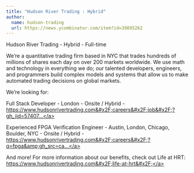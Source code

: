 ```yaml
---
title: "Hudson River Trading : Hybrid"
author:
  name: hudson-trading
  url: https://news.ycombinator.com/item?id=39895262
---
```

Hudson River Trading - Hybrid - Full-time

We’re a quantitative trading firm based in NYC that trades hundreds of millions of shares each day on over 200 markets worldwide. We use math and technology in everything we do; our talented developers, engineers, and programmers build complex models and systems that allow us to make automated trading decisions on global markets.

We’re looking for:

Full Stack Developer - London - Onsite &#x2F; Hybrid - <a href="https:&#x2F;&#x2F;www.hudsonrivertrading.com&#x2F;careers&#x2F;job&#x2F;?gh_jid=5740730&amp;req_id=462&amp;gh_src=ca07bf8d1us" rel="nofollow">https:&#x2F;&#x2F;www.hudsonrivertrading.com&#x2F;careers&#x2F;job&#x2F;?gh_jid=57407...</a>

Experienced FPGA Verification Engineer - Austin, London, Chicago, Boulder, NYC - Onsite &#x2F; Hybrid - <a href="https:&#x2F;&#x2F;www.hudsonrivertrading.com&#x2F;careers&#x2F;?q=fpga&amp;gh_src=ca07bf8d1us" rel="nofollow">https:&#x2F;&#x2F;www.hudsonrivertrading.com&#x2F;careers&#x2F;?q=fpga&amp;gh_src=ca...</a>

And more! For more information about our benefits, check out Life at HRT: <a href="https:&#x2F;&#x2F;www.hudsonrivertrading.com&#x2F;life-at-hrt&#x2F;" rel="nofollow">https:&#x2F;&#x2F;www.hudsonrivertrading.com&#x2F;life-at-hrt&#x2F;</a>
